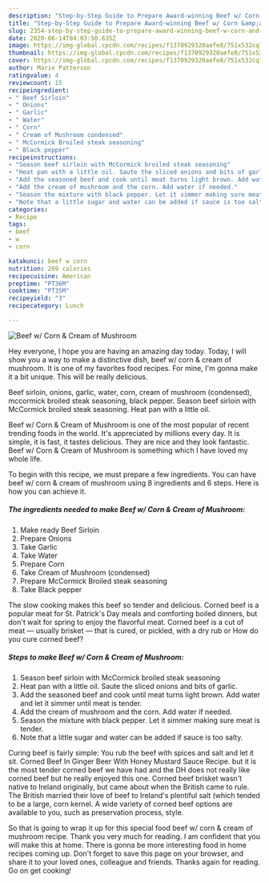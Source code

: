 ```yaml
---
description: "Step-by-Step Guide to Prepare Award-winning Beef w/ Corn &amp;amp; Cream of Mushroom"
title: "Step-by-Step Guide to Prepare Award-winning Beef w/ Corn &amp;amp; Cream of Mushroom"
slug: 2354-step-by-step-guide-to-prepare-award-winning-beef-w-corn-and-amp-cream-of-mushroom
date: 2020-06-14T04:03:50.635Z
image: https://img-global.cpcdn.com/recipes/f1370929320aefe8/751x532cq70/beef-w-corn-cream-of-mushroom-recipe-main-photo.jpg
thumbnail: https://img-global.cpcdn.com/recipes/f1370929320aefe8/751x532cq70/beef-w-corn-cream-of-mushroom-recipe-main-photo.jpg
cover: https://img-global.cpcdn.com/recipes/f1370929320aefe8/751x532cq70/beef-w-corn-cream-of-mushroom-recipe-main-photo.jpg
author: Marie Patterson
ratingvalue: 4
reviewcount: 15
recipeingredient:
- " Beef Sirloin"
- " Onions"
- " Garlic"
- " Water"
- " Corn"
- " Cream of Mushroom condensed"
- " McCormick Broiled steak seasoning"
- " Black pepper"
recipeinstructions:
- "Season beef sirloin with McCormick broiled steak seasoning"
- "Heat pan with a little oil. Saute the sliced onions and bits of garlic."
- "Add the seasoned beef and cook until meat turns light brown. Add water and let it simmer until meat is tender."
- "Add the cream of mushroom and the corn. Add water if needed."
- "Season the mixture with black pepper. Let it simmer making sure meat is tender."
- "Note that a little sugar and water can be added if sauce is too salty."
categories:
- Recipe
tags:
- beef
- w
- corn

katakunci: beef w corn 
nutrition: 269 calories
recipecuisine: American
preptime: "PT36M"
cooktime: "PT35M"
recipeyield: "3"
recipecategory: Lunch

---
```



![Beef w/ Corn &amp; Cream of Mushroom](https://img-global.cpcdn.com/recipes/f1370929320aefe8/751x532cq70/beef-w-corn-cream-of-mushroom-recipe-main-photo.jpg)

Hey everyone, I hope you are having an amazing day today. Today, I will show you a way to make a distinctive dish, beef w/ corn &amp; cream of mushroom. It is one of my favorites food recipes. For mine, I'm gonna make it a bit unique. This will be really delicious.

Beef sirloin, onions, garlic, water, corn, cream of mushroom (condensed), mccormick broiled steak seasoning, black pepper. Season beef sirloin with McCormick broiled steak seasoning. Heat pan with a little oil.

Beef w/ Corn &amp; Cream of Mushroom is one of the most popular of recent trending foods in the world. It's appreciated by millions every day. It is simple, it is fast, it tastes delicious. They are nice and they look fantastic. Beef w/ Corn &amp; Cream of Mushroom is something which I have loved my whole life.


To begin with this recipe, we must prepare a few ingredients. You can have beef w/ corn &amp; cream of mushroom using 8 ingredients and 6 steps. Here is how you can achieve it.

<!--inarticleads1-->

##### The ingredients needed to make Beef w/ Corn &amp; Cream of Mushroom:

1. Make ready  Beef Sirloin
1. Prepare  Onions
1. Take  Garlic
1. Take  Water
1. Prepare  Corn
1. Take  Cream of Mushroom (condensed)
1. Prepare  McCormick Broiled steak seasoning
1. Take  Black pepper


The slow cooking makes this beef so tender and delicious. Corned beef is a popular meat for St. Patrick&#39;s Day meals and comforting boiled dinners, but don&#39;t wait for spring to enjoy the flavorful meat. Corned beef is a cut of meat — usually brisket — that is cured, or pickled, with a dry rub or How do you cure corned beef? 

<!--inarticleads2-->

##### Steps to make Beef w/ Corn &amp; Cream of Mushroom:

1. Season beef sirloin with McCormick broiled steak seasoning
1. Heat pan with a little oil. Saute the sliced onions and bits of garlic.
1. Add the seasoned beef and cook until meat turns light brown. Add water and let it simmer until meat is tender.
1. Add the cream of mushroom and the corn. Add water if needed.
1. Season the mixture with black pepper. Let it simmer making sure meat is tender.
1. Note that a little sugar and water can be added if sauce is too salty.


Curing beef is fairly simple: You rub the beef with spices and salt and let it sit. Corned Beef In Ginger Beer With Honey Mustard Sauce Recipe. but it is the most tender corned beef we have had and the DH does not really like corned beef but he really enjoyed this one. Corned beef brisket wasn&#39;t native to Ireland originally, but came about when the British came to rule. The British married their love of beef to Ireland&#39;s plentiful salt (which tended to be a large, corn kernel. A wide variety of corned beef options are available to you, such as preservation process, style. 

So that is going to wrap it up for this special food beef w/ corn &amp; cream of mushroom recipe. Thank you very much for reading. I am confident that you will make this at home. There is gonna be more interesting food in home recipes coming up. Don't forget to save this page on your browser, and share it to your loved ones, colleague and friends. Thanks again for reading. Go on get cooking!
